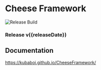# Cheese Framework

![Release Build](https://github.com/KubaBoi/CheeseFramework/blob/main/.github/workflows/realeaseDate.yml/badge.svg)

### Release v({releaseDate})

## Documentation

https://kubaboi.github.io/CheeseFramework/